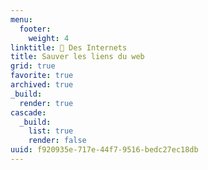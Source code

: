 ```yaml
---
menu:
  footer:
    weight: 4
linktitle: 🔖 Des Internets 
title: Sauver les liens du web
grid: true
favorite: true
archived: true
_build:
  render: true
cascade:
  _build:
    list: true
    render: false
uuid: f920935e-717e-44f7-9516-bedc27ec18db
---
```

